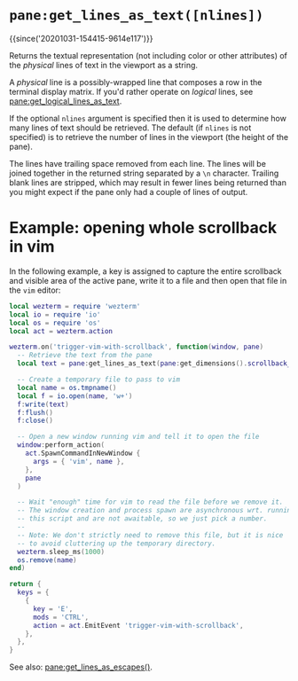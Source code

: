 # `pane:get_lines_as_text([nlines])`

{{since('20201031-154415-9614e117')}}

Returns the textual representation (not including color or other attributes) of
the *physical* lines of text in the viewport as a string.

A *physical* line is a possibly-wrapped line that composes a row in the terminal
display matrix.  If you'd rather operate on *logical* lines, see
[pane:get_logical_lines_as_text](get_logical_lines_as_text.md).

If the optional `nlines` argument is specified then it is used to determine how
many lines of text should be retrieved.  The default (if `nlines` is not specified)
is to retrieve the number of lines in the viewport (the height of the pane).

The lines have trailing space removed from each line.  The lines will be
joined together in the returned string separated by a `\n` character.
Trailing blank lines are stripped, which may result in fewer lines being
returned than you might expect if the pane only had a couple of lines
of output.

# Example: opening whole scrollback in vim

In the following example, a key is assigned to capture the entire scrollback
and visible area of the active pane, write it to a file and then open that file
in the `vim` editor:

```lua
local wezterm = require 'wezterm'
local io = require 'io'
local os = require 'os'
local act = wezterm.action

wezterm.on('trigger-vim-with-scrollback', function(window, pane)
  -- Retrieve the text from the pane
  local text = pane:get_lines_as_text(pane:get_dimensions().scrollback_rows)

  -- Create a temporary file to pass to vim
  local name = os.tmpname()
  local f = io.open(name, 'w+')
  f:write(text)
  f:flush()
  f:close()

  -- Open a new window running vim and tell it to open the file
  window:perform_action(
    act.SpawnCommandInNewWindow {
      args = { 'vim', name },
    },
    pane
  )

  -- Wait "enough" time for vim to read the file before we remove it.
  -- The window creation and process spawn are asynchronous wrt. running
  -- this script and are not awaitable, so we just pick a number.
  --
  -- Note: We don't strictly need to remove this file, but it is nice
  -- to avoid cluttering up the temporary directory.
  wezterm.sleep_ms(1000)
  os.remove(name)
end)

return {
  keys = {
    {
      key = 'E',
      mods = 'CTRL',
      action = act.EmitEvent 'trigger-vim-with-scrollback',
    },
  },
}
```

See also: [pane:get_lines_as_escapes()](get_lines_as_escapes.md).
